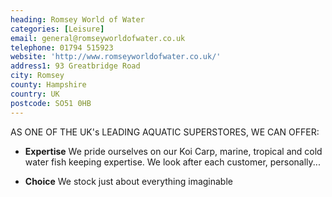 ```yaml
---
heading: Romsey World of Water
categories: [Leisure]
email: general@romseyworldofwater.co.uk
telephone: 01794 515923
website: 'http://www.romseyworldofwater.co.uk/'
address1: 93 Greatbridge Road
city: Romsey
county: Hampshire
country: UK
postcode: SO51 0HB
---
```

AS ONE OF THE UK's LEADING AQUATIC SUPERSTORES, WE CAN OFFER:

- **Expertise** We pride ourselves on our Koi Carp, marine, tropical and cold water fish keeping expertise. We look after each customer, personally...

- **Choice** We stock just about everything imaginable
